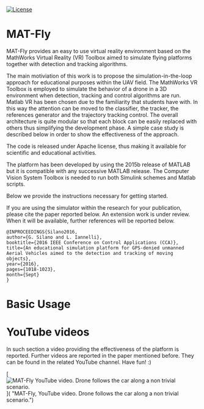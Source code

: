 [![License](https://img.shields.io/badge/License-Apache%202.0-blue.svg)](https://opensource.org/licenses/Apache-2.0)

# MAT-Fly
MAT-Fly provides an easy to use virtual reality environment based on the MathWorks Virtual Reality (VR) Toolbox aimed to simulate flying platforms together with detection and tracking algorithms.

The main motiviation of this work is to propose the simulation-in-the-loop approach for educational purposes within the UAV field. The MathWorks VR Toolbox is employed to simulate the behavior of a drone in a 3D environment when detection, tracking and control algorithms are run. Matlab VR has been chosen due to the familiarity that students have with. In this way the attention can be moved to the classifier, the tracker, the references generator and the trajectory tracking control. The overall architecture is quite modular so that each block can be easily replaced with others thus simplifying the development phase. A simple case study is described below in order to show the effectiveness of the approach.

The code is released under Apache license, thus making it available for scientific and educational activities.

The platform has been developed by using the 2015b release of MATLAB but it is compatible with any successive MATLAB release. The Computer Vision System Toolbox is needed to run both Simulink schemes and Matlab scripts.

Below we provide the instructions necessary for getting started. 

If you are using the simulator within the research for your publication, please cite the paper reported below. An extension work is under review. When it will be available, further references will be reported below.

```
@INPROCEEDINGS{Silano2016, 
author={G. Silano and L. Iannelli}, 
booktitle={2016 IEEE Conference on Control Applications (CCA)}, 
title={An educational simulation platform for GPS-denied unmanned Aerial Vehicles aimed to the detection and tracking of moving objects}, 
year={2016},
pages={1018-1023},  
month={Sept}
}
 ```
 
# Basic Usage
 
# YouTube videos

In such section a video providing the effectiveness of the platform is reported. Further videos are reported in the paper mentioned before. They can be found in the related YouTube channel. Have fun! :)

[![MAT-Fly YouTube video. Drone follows the car along a non trivial scenario.](https://github.com/gsilano/MAT-Fly/wiki/images/Miniature_YouTube_JIRS.png)]( "MAT-Fly, YouTube video. Drone follows the car along a non trivial scenario.")
